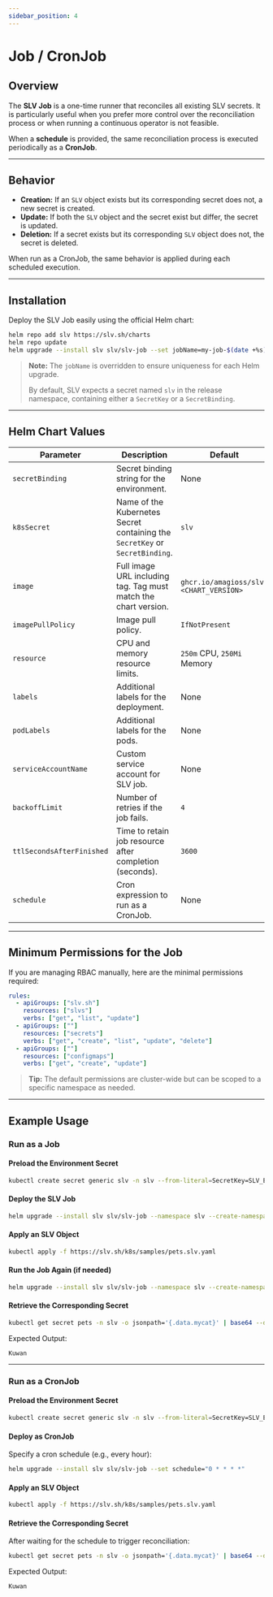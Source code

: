 ```yaml
---
sidebar_position: 4
---
```


# Job / CronJob

## Overview

The **SLV Job** is a one-time runner that reconciles all existing SLV secrets. It is particularly useful when you prefer more control over the reconciliation process or when running a continuous operator is not feasible.

When a **schedule** is provided, the same reconciliation process is executed periodically as a **CronJob**.

---

## Behavior

- **Creation:** If an `SLV` object exists but its corresponding secret does not, a new secret is created.
- **Update:** If both the `SLV` object and the secret exist but differ, the secret is updated.
- **Deletion:** If a secret exists but its corresponding `SLV` object does not, the secret is deleted.

When run as a CronJob, the same behavior is applied during each scheduled execution.

---

## Installation

Deploy the SLV Job easily using the official Helm chart:

```bash
helm repo add slv https://slv.sh/charts
helm repo update
helm upgrade --install slv slv/slv-job --set jobName=my-job-$(date +%s)
```

> **Note:** The `jobName` is overridden to ensure uniqueness for each Helm upgrade.
> 
> By default, SLV expects a secret named `slv` in the release namespace, containing either a `SecretKey` or a `SecretBinding`.

---

## Helm Chart Values

| Parameter | Description | Default |
| --- | --- | --- |
| `secretBinding` | Secret binding string for the environment. | None |
| `k8sSecret` | Name of the Kubernetes Secret containing the `SecretKey` or `SecretBinding`. | `slv` |
| `image` | Full image URL including tag. Tag must match the chart version. | `ghcr.io/amagioss/slv:<CHART_VERSION>` |
| `imagePullPolicy` | Image pull policy. | `IfNotPresent` |
| `resource` | CPU and memory resource limits. | `250m` CPU, `250Mi` Memory |
| `labels` | Additional labels for the deployment. | None |
| `podLabels` | Additional labels for the pods. | None |
| `serviceAccountName` | Custom service account for SLV job. | None |
| `backoffLimit` | Number of retries if the job fails. | `4` |
| `ttlSecondsAfterFinished` | Time to retain job resource after completion (seconds). | `3600` |
| `schedule` | Cron expression to run as a CronJob. | None |

---

## Minimum Permissions for the Job

If you are managing RBAC manually, here are the minimal permissions required:

```yaml
rules:
  - apiGroups: ["slv.sh"]
    resources: ["slvs"]
    verbs: ["get", "list", "update"]
  - apiGroups: [""]
    resources: ["secrets"]
    verbs: ["get", "create", "list", "update", "delete"]
  - apiGroups: [""]
    resources: ["configmaps"]
    verbs: ["get", "create", "update"]
```

> **Tip:** The default permissions are cluster-wide but can be scoped to a specific namespace as needed.

---

## Example Usage

### Run as a Job

#### Preload the Environment Secret

```bash
kubectl create secret generic slv -n slv --from-literal=SecretKey=SLV_ESK_AEAEKAAATI5CXB7QMFSUGY4RUT6UTUSK7SGMIECTJKRTQBFY6BN5ZV5M5XGF6DWLV2RVCJJSMXH43DJ6A5TK7Y6L6PYEMCDGQRBX46GUQPUIYUQ
```

#### Deploy the SLV Job

```bash
helm upgrade --install slv slv/slv-job --namespace slv --create-namespace --set jobName=my-job-$(date +%s)
```

#### Apply an SLV Object

```bash
kubectl apply -f https://slv.sh/k8s/samples/pets.slv.yaml
```

#### Run the Job Again (if needed)

```bash
helm upgrade --install slv slv/slv-job --namespace slv --create-namespace --set jobName=my-job-$(date +%s)
```

#### Retrieve the Corresponding Secret

```bash
kubectl get secret pets -n slv -o jsonpath='{.data.mycat}' | base64 --decode
```
Expected Output:
```
Kuwan
```

---

### Run as a CronJob

#### Preload the Environment Secret

```bash
kubectl create secret generic slv -n slv --from-literal=SecretKey=SLV_ESK_AEAEKAAATI5CXB7QMFSUGY4RUT6UTUSK7SGMIECTJKRTQBFY6BN5ZV5M5XGF6DWLV2RVCJJSMXH43DJ6A5TK7Y6L6PYEMCDGQRBX46GUQPUIYUQ
```

#### Deploy as CronJob

Specify a cron schedule (e.g., every hour):

```bash
helm upgrade --install slv slv/slv-job --set schedule="0 * * * *"
```

#### Apply an SLV Object

```bash
kubectl apply -f https://slv.sh/k8s/samples/pets.slv.yaml
```

#### Retrieve the Corresponding Secret

After waiting for the schedule to trigger reconciliation:

```bash
kubectl get secret pets -n slv -o jsonpath='{.data.mycat}' | base64 --decode
```
Expected Output:
```
Kuwan
```




